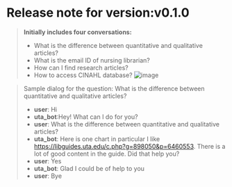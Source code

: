 # Release note for version:v0.1.0

> **Initially includes four conversations:**
> - What is the difference between quantitative and qualitative articles?
> - What is the email ID of nursing librarian?
> - How can I find research articles?
> - How to access CINAHL database?
![image](https://user-images.githubusercontent.com/25558572/62434332-8f612400-b6fd-11e9-9423-973ae2014cd1.png)

> Sample dialog for the question: What is the difference between quantitative and qualitative articles?
> - **user**: Hi
>- **uta_bot**:Hey! What can I do for you?
> - **user**: What is the difference between quantitative and qualitative articles?
> - **uta_bot**: Here is one chart in particular I like https://libguides.uta.edu/c.php?g=898050&p=6460553. There is a lot of good content in the guide.
Did that help you?
> - **user**: Yes
> - **uta_bot**: Glad I could be of help to you
> - **user**: Bye
